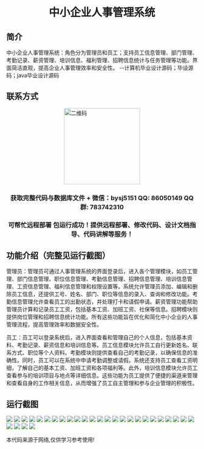 <p><h1 align="center">中小企业人事管理系统</h1></p>

## 简介
中小企业人事管理系统：角色分为管理员和员工；支持员工信息管理、部门管理、考勤记录、薪资管理、培训信息、福利管理、招聘信息统计与任务管理等功能。界面简洁直观，提高企业人事管理效率和安全性。    --计算机毕业设计源码；毕设源码；java毕业设计源码


## 联系方式
<img src="https://bs-1329754181.cos.ap-shanghai.myqcloud.com/wx.jpg" alt="二维码" style="display: block; margin: 0 auto;" width="200px">
<p><h3 align="center">获取完整代码与数据库文件 + 微信：bysj5151 QQ: 86050149 QQ群: 783742310</h3></p>
<p><h3 align="center">可帮忙远程部署 包运行成功！提供远程部署、修改代码、设计文档指导、代码讲解等服务！</h3></p>

## 功能介绍（完整见运行截图）
管理员：管理员可通过人事管理系统的界面登录后，进入各个管理模块，如员工管理、部门信息管理、职位信息管理、考勤信息管理、招聘信息管理、培训信息管理、工资信息管理、福利信息管理和权限设置等。系统允许管理员添加、编辑和删除员工信息，还提供工号、姓名、部门、职位等信息的录入、查询和修改功能。考勤信息管理允许查看员工的出勤状态，并处理打卡和请假申请。薪资管理功能帮助管理员计算和记录员工工资，包括基本工资、加班工资、社保等信息。招聘模块则提供岗位管理和招聘信息统计功能。所有这些功能旨在优化和简化中小企业的人事管理流程，提高管理效率和数据安全性。

员工：员工可以登录系统后，进入界面查看和管理自己的个人信息，包括基本资料、考勤记录、薪资信息和培训信息等。员工信息模块允许员工自行更新姓名、联系方式、职位等个人资料。考勤模块则提供查看自己的考勤记录，以确保信息的准确性。同时，员工可以在系统中申请考勤调整或请假。系统还支持员工查看工资明细，了解自己的基本工资、加班工资和各项福利等。此外，培训信息模块允许员工查看参与的培训项目与地点等详细信息。这些功能为员工提供了便捷的渠道来管理和查看自身的工作相关信息，从而增强了员工自主管理和参与企业管理的积极性。


## 运行截图
![](https://bs-1329754181.cos.ap-shanghai.myqcloud.com/spring/SmallEnterpriseHumanResourceManagementSystem/img/001.jpg)
![](https://bs-1329754181.cos.ap-shanghai.myqcloud.com/spring/SmallEnterpriseHumanResourceManagementSystem/img/002.jpg)
![](https://bs-1329754181.cos.ap-shanghai.myqcloud.com/spring/SmallEnterpriseHumanResourceManagementSystem/img/003.jpg)
![](https://bs-1329754181.cos.ap-shanghai.myqcloud.com/spring/SmallEnterpriseHumanResourceManagementSystem/img/004.jpg)
![](https://bs-1329754181.cos.ap-shanghai.myqcloud.com/spring/SmallEnterpriseHumanResourceManagementSystem/img/005.jpg)
![](https://bs-1329754181.cos.ap-shanghai.myqcloud.com/spring/SmallEnterpriseHumanResourceManagementSystem/img/006.jpg)
![](https://bs-1329754181.cos.ap-shanghai.myqcloud.com/spring/SmallEnterpriseHumanResourceManagementSystem/img/007.jpg)
![](https://bs-1329754181.cos.ap-shanghai.myqcloud.com/spring/SmallEnterpriseHumanResourceManagementSystem/img/008.jpg)
![](https://bs-1329754181.cos.ap-shanghai.myqcloud.com/spring/SmallEnterpriseHumanResourceManagementSystem/img/009.jpg)
![](https://bs-1329754181.cos.ap-shanghai.myqcloud.com/spring/SmallEnterpriseHumanResourceManagementSystem/img/010.jpg)
![](https://bs-1329754181.cos.ap-shanghai.myqcloud.com/spring/SmallEnterpriseHumanResourceManagementSystem/img/011.jpg)
![](https://bs-1329754181.cos.ap-shanghai.myqcloud.com/spring/SmallEnterpriseHumanResourceManagementSystem/img/012.jpg)
![](https://bs-1329754181.cos.ap-shanghai.myqcloud.com/spring/SmallEnterpriseHumanResourceManagementSystem/img/013.jpg)
![](https://bs-1329754181.cos.ap-shanghai.myqcloud.com/spring/SmallEnterpriseHumanResourceManagementSystem/img/014.jpg)
![](https://bs-1329754181.cos.ap-shanghai.myqcloud.com/spring/SmallEnterpriseHumanResourceManagementSystem/img/015.jpg)
![](https://bs-1329754181.cos.ap-shanghai.myqcloud.com/spring/SmallEnterpriseHumanResourceManagementSystem/img/016.jpg)
![](https://bs-1329754181.cos.ap-shanghai.myqcloud.com/spring/SmallEnterpriseHumanResourceManagementSystem/img/017.jpg)
![](https://bs-1329754181.cos.ap-shanghai.myqcloud.com/spring/SmallEnterpriseHumanResourceManagementSystem/img/018.jpg)
![](https://bs-1329754181.cos.ap-shanghai.myqcloud.com/spring/SmallEnterpriseHumanResourceManagementSystem/img/019.jpg)
![](https://bs-1329754181.cos.ap-shanghai.myqcloud.com/spring/SmallEnterpriseHumanResourceManagementSystem/img/020.jpg)
![](https://bs-1329754181.cos.ap-shanghai.myqcloud.com/spring/SmallEnterpriseHumanResourceManagementSystem/img/021.jpg)
![](https://bs-1329754181.cos.ap-shanghai.myqcloud.com/spring/SmallEnterpriseHumanResourceManagementSystem/img/022.jpg)
![](https://bs-1329754181.cos.ap-shanghai.myqcloud.com/spring/SmallEnterpriseHumanResourceManagementSystem/img/023.jpg)
![](https://bs-1329754181.cos.ap-shanghai.myqcloud.com/spring/SmallEnterpriseHumanResourceManagementSystem/img/024.jpg)
![](https://bs-1329754181.cos.ap-shanghai.myqcloud.com/spring/SmallEnterpriseHumanResourceManagementSystem/img/025.jpg)
![](https://bs-1329754181.cos.ap-shanghai.myqcloud.com/spring/SmallEnterpriseHumanResourceManagementSystem/img/026.jpg)
![](https://bs-1329754181.cos.ap-shanghai.myqcloud.com/spring/SmallEnterpriseHumanResourceManagementSystem/img/027.jpg)
![](https://bs-1329754181.cos.ap-shanghai.myqcloud.com/spring/SmallEnterpriseHumanResourceManagementSystem/img/028.jpg)
![](https://bs-1329754181.cos.ap-shanghai.myqcloud.com/spring/SmallEnterpriseHumanResourceManagementSystem/img/029.jpg)

<p>本代码来源于网络,仅供学习参考使用!</p>
